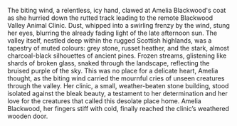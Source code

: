The biting wind, a relentless, icy hand, clawed at Amelia Blackwood's coat as she hurried down the rutted track leading to the remote Blackwood Valley Animal Clinic.  Dust, whipped into a swirling frenzy by the wind, stung her eyes, blurring the already fading light of the late afternoon sun.  The valley itself, nestled deep within the rugged Scottish highlands, was a tapestry of muted colours: grey stone, russet heather, and the stark, almost charcoal-black silhouettes of ancient pines.  Frozen streams, glistening like shards of broken glass, snaked through the landscape, reflecting the bruised purple of the sky. This was no place for a delicate heart, Amelia thought, as the biting wind carried the mournful cries of unseen creatures through the valley.  Her clinic, a small, weather-beaten stone building, stood isolated against the bleak beauty, a testament to her determination and her love for the creatures that called this desolate place home. Amelia Blackwood, her fingers stiff with cold, finally reached the clinic’s weathered wooden door.
